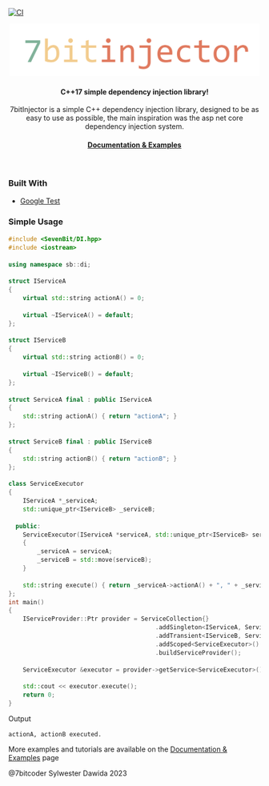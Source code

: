 [![CI](https://github.com/7bitcoder/7bitinjector/actions/workflows/BasicTest.yml/badge.svg?branch=dev)](https://github.com/7bitcoder/7bitinjector/actions/workflows/BasicTest.ym)
<div align="center">

  <img src="Docs/_static/logo.svg" alt="logo" width="500" height="auto" />

  <h4>
    C++17 simple dependency injection library!
  </h4>

  <p>
    7bitInjector is a simple C++ dependency injection library, designed to be as easy to use as possible, the main inspiration was the asp net core dependency injection system. 
  </p>
   
<h4>
    <a href="https://7bitinjector.readthedocs.io/en/latest/index.html">Documentation & Examples</a>
</div>

<br />

### Built With

* [Google Test](https://github.com/google/googletest)
  
### Simple Usage


```cpp
#include <SevenBit/DI.hpp>
#include <iostream>

using namespace sb::di;

struct IServiceA
{
    virtual std::string actionA() = 0;

    virtual ~IServiceA() = default;
};

struct IServiceB
{
    virtual std::string actionB() = 0;

    virtual ~IServiceB() = default;
};

struct ServiceA final : public IServiceA
{
    std::string actionA() { return "actionA"; }
};

struct ServiceB final : public IServiceB
{
    std::string actionB() { return "actionB"; }
};

class ServiceExecutor
{
    IServiceA *_serviceA;
    std::unique_ptr<IServiceB> _serviceB;

  public:
    ServiceExecutor(IServiceA *serviceA, std::unique_ptr<IServiceB> serviceB)
    {
        _serviceA = serviceA;
        _serviceB = std::move(serviceB);
    }

    std::string execute() { return _serviceA->actionA() + ", " + _serviceB->actionB() + " executed."; }
};
int main()
{
    IServiceProvider::Ptr provider = ServiceCollection{}
                                         .addSingleton<IServiceA, ServiceA>()
                                         .addTransient<IServiceB, ServiceB>()
                                         .addScoped<ServiceExecutor>()
                                         .buildServiceProvider();

    ServiceExecutor &executor = provider->getService<ServiceExecutor>();

    std::cout << executor.execute();
    return 0;
}
```
Output

```console
actionA, actionB executed.
```

More examples and tutorials are available on the [Documentation & Examples]([#](https://7bitinjector.readthedocs.io/en/latest/index.html)) page

@7bitcoder Sylwester Dawida 2023

